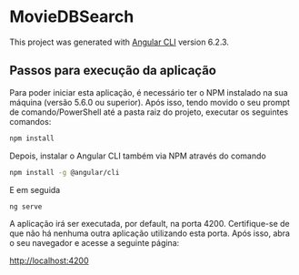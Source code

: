# MovieDBSearch

This project was generated with [Angular CLI](https://github.com/angular/angular-cli) version 6.2.3.

## Passos para execução da aplicação

Para poder iniciar esta aplicação, é necessário ter o NPM instalado na sua máquina (versão 5.6.0 ou superior). Após isso, tendo movido o seu prompt de comando/PowerShell até a pasta raiz do projeto, executar os seguintes comandos:

```sh
npm install
```

Depois, instalar o Angular CLI também via NPM através do comando

```sh
npm install -g @angular/cli
```

E em seguida 

```sh
ng serve
```

A aplicação irá ser executada, por default, na porta 4200. Certifique-se de que não há nenhuma outra aplicação utilizando esta porta. Após isso, abra o seu navegador e acesse a seguinte página:

<http://localhost:4200>
